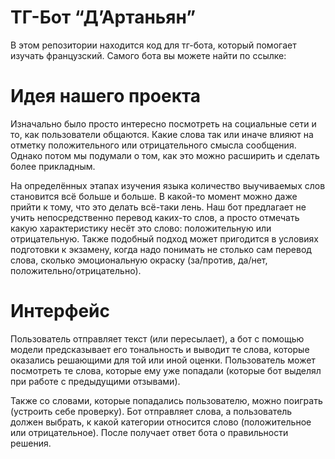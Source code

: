 # ТГ-Бот “Д’Артаньян”
В этом репозитории находится код для тг-бота, который помогает изучать французский. Самого бота вы можете найти по ссылке:

# Идея нашего проекта

Изначально было просто интересно посмотреть на социальные сети и то, как пользователи общаются. Какие слова так или иначе влияют на отметку положительного или отрицательного смысла сообщения. Однако потом мы подумали о том, как это можно расширить и сделать более прикладным.

На определённых этапах изучения языка количество выучиваемых слов становится всё больше и больше. В какой-то момент можно даже прийти к тому, что это делать всё-таки лень. Наш бот предлагает не учить непосредственно перевод каких-то слов, а просто отмечать какую характеристику несёт это слово: положительную или отрицательную. Также подобный подход может пригодится в условиях подготовки к экзамену, когда надо понимать не столько сам перевод слова, сколько эмоциональную окраску (за/против, да/нет, положительно/отрицательно).

# Интерфейс

Пользователь отправляет текст (или пересылает), а бот с помощью модели предсказывает его тональность и выводит те слова, которые оказались решающими для той или иной оценки. Пользователь может посмотреть те слова, которые ему уже попадали (которые бот выделял при работе с предыдущими отзывами).

Также со словами, которые попадались пользователю, можно поиграть (устроить себе проверку). Бот отправляет слова, а пользователь должен выбрать, к какой категории относится слово (положительное или отрицательное). После получает ответ бота о правильности решения.
